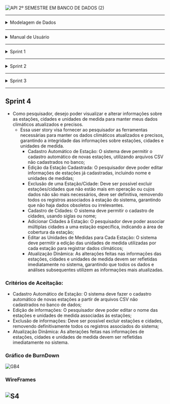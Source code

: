 ![API 2º SEMESTRE EM BANCO DE DADOS (2)](https://github.com/Porygonn/Porygon/assets/111442399/ad146d27-11e7-493d-bc00-03763d2e5f52)


-------------------------------------------------------------------------------------------------------------------------------------------------------
<details>
<summary>Modelagem de Dados</summary>

### Modelagem de Dados

![MDG](https://github.com/Porygonn/Porygon/assets/142633184/edfa0ca7-4406-4acd-a426-7c2de39b4e4b)

</details>

-------------------------------------------------------------------------------------------------------------------------------------------------------

<details>
<summary>Manual de Usuário</summary>

### Manual de Usuário

Para uma compreensão detalhada das funcionalidades, por favor, consulte o manual do usuário disponível no link abaixo.

[Manual do Usuario](meu_pe_de_laranja_lima.pdf)



</details>

-------------------------------------------------------------------------------------------------------------------------------------------------------

<details>
<summary> Sprint 1</summary>

## Sprint 1
* Como pesquisador, quero poder carregar meus arquivos contendo variáveis climáticas para que possam ser manipulados e submetidos à análise para minha pesquisa.

    - Essa user story visa fornecer ao pesquisador a capacidade de carregar seus próprios arquivos contendo variáveis climáticas para análise, essa funcionalidade permite uma maior flexibilidade e personalização em seus estudos, utilizando dados específicos e relevantes para suas pesquisas.
        - Carregamento de Arquivos: Os pesquisadores devem ter a capacidade de carregar arquivos contendo dados de variáveis climáticas a partir de seus próprios dispositivos de armazenamento.

* Como pesquisador, quero que cada arquivo carregado, referente a uma estação meteorológica específica, tenha seus registros armazenados separadamente por variável climática, para uma melhor organização e análise dos dados.

    - Essa user story visa fornecer ao pesquisador a capacidade de armazenar os registros de cada arquivo carregado separadamente por variável climática e estação meteorológica, essa funcionalidade oferece uma organização mais eficiente dos dados e facilita análises detalhadas e precisas em suas pesquisas climáticas.
        - Armazenamento Separado por Variável: Cada arquivo carregado deve ser analisado e os registros separados por variável climática. Por exemplo, os registros de temperatura devem ser armazenados separadamente dos registros de umidade, pressão atmosférica, velocidade do vento, entre outros;
        - Identificação dos Registros: Cada registro de dados deve conter informações de identificação, como a data e hora da medição, para garantir a rastreabilidade e possibilitar análises temporais precisas.

* Como pesquisador, desejo que registros suspeitos nos arquivos sejam identificados durante o processo de carregamento e que sejam armazenados separadamente dos registros regulares.

    - Essa user story visa fornecer ao pesquisador a capacidade de identificar e armazenar separadamente registros suspeitos durante o processo de carregamento de arquivos, essa funcionalidade ajuda a garantir a qualidade e a integridade dos dados utilizados em suas análises climáticas, promovendo resultados mais confiáveis e precisos em suas pesquisas.
        - Detecção de Registros Suspeitos: Durante o processo de carregamento de arquivos, o sistema deve ser capaz de identificar registros que parecem ser suspeitos ou inconsistentes com os padrões esperados;
        - Marcação e Separação dos Registros Suspeitos: Os registros identificados como suspeitos devem ser marcados e separados dos registros regulares, para que possam ser tratados de forma adequada durante a análise posterior. Isso pode ser feito atribuindo um marcador especial aos registros suspeitos ou armazenando-os em um local específico no sistema;
        - Registro da Razão da Suspeita: É importante que o sistema registre a razão pela qual um registro foi considerado suspeito.

###  Critérios de Aceitação:

- Carregaramento de arquivos csv contendo dados de variáveis, utilizando uma interface intuitiva e amigável;
- Os registros de dados devem ser separados por variável climática;
- Cada registro de dados deve conter informações de identificação, incluindo data e hora da medição;
- O sistema deve ser capaz de identificar e marcar registros suspeitos;
- Os registros identificados como suspeitos devem ser separados dos registros regulares.

### Gráfico de BurnDown

![GB1](https://github.com/Porygonn/Porygon/assets/142633184/dda168d4-afc8-440f-a6a7-32eff9e83118)

### WireFrames

![S1](https://github.com/Porygonn/Porygon/assets/142633184/6e6b6ce2-d081-4185-836e-756437bf27b8)
![S1](https://github.com/Porygonn/Porygon/assets/142633184/4fef5dc1-550d-4978-9244-7882a0ee7a0b)
![S1](https://github.com/Porygonn/Porygon/assets/142633184/ce9d2538-a724-4bc4-8cd4-f0afa5828f47)

</details>

-------------------------------------------------------------------------------------------------------------------------------------------------------

<details>
<summary>Sprint 2</summary>

## Sprint 2
* Como pesquisador, desejo um relatório de situação que exiba as médias dos últimos valores das variáveis climáticas relevantes para cada cidade, possibilitando uma compreensão abrangente das condições climáticas.

    - Essa user story visa fornecer ao pesquisador acesso a um relatório de médias climáticas por cidade, essa funcionalidade permite uma compreensão mais profunda das condições climáticas em diferentes regiões ao longo do tempo, facilitando análises e estudos mais aprofundados sobre o clima.
        - Cálculo das Médias: O relatório deve calcular as médias dos últimos valores das variáveis climáticas relevantes para cada cidade. Essas médias fornecerão uma visão geral das condições climáticas típicas em cada localidade.

* Como pesquisador, desejo poder escolher um período específico para a geração do relatório situacional das variáveis climáticas por cidade, possibilitando uma análise detalhada das condições climáticas ao longo de um período determinado.

    - Essa user story visa fornecer ao pesquisador a capacidade de escolher um período específico para a geração do relatório de médias climáticas por cidade, essa funcionalidade permite uma análise mais detalhada e personalizada das condições climáticas.
        - Seleção de Período Específico: O pesquisador deve ter a capacidade de selecionar um período específico de tempo para o qual deseja gerar o relatório de médias climáticas;
        - Flexibilidade de Intervalos: A funcionalidade deve oferecer flexibilidade na escolha do intervalo de tempo, permitindo ao pesquisador selecionar períodos de tempo curtos (ex, uma semana) ou mais longos (ex, um mês ou um ano), conforme necessário para a pesquisa em questão;
        - Cálculo das Médias Personalizado: O relatório deve calcular as médias das variáveis climáticas relevantes dentro do período especificado pelo pesquisador para cada cidade incluída no relatório.

### Critérios de Aceitação:
- Execução de DDL com Êxito: O sistema deve ser capaz de integrar o banco de dados com o código da aplicação, garantindo a criação ou atualização correta das estruturas necessárias, sem erros.
- Cálculo das Médias: O relatório deve calcular as médias dos últimos valores das variáveis climáticas relevantes para cada cidade;
- Seleção de Período Específico: O pesquisador deve poder escolher um período de tempo para a geração do relatório;
- Seleção de Data: O sistema deve permitir que o pesquisador especifique a data para análise dos dados climáticos.

### Gráfico de BurnDown

![GB2](https://github.com/Porygonn/Porygon/assets/142633184/2f5b11d0-b215-4a4d-9edb-14e12927cda9)

### WireFrames

![S2](https://github.com/Porygonn/Porygon/assets/142633184/dc4383a6-2d6c-4b08-b17d-4d84a23e3349)
![S2](https://github.com/Porygonn/Porygon/assets/142633184/953b5dcd-1314-4cba-a67d-b8bfaf7f4adb)

</details>

-------------------------------------------------------------------------------------------------------------------------------------------------------

<details>
<summary>Sprint 3</summary>

## Sprint 3

* Como pesquisador, desejo poder alterar, restaurar e excluir dados irregulares quando necessário, garantindo a precisão, integridade e confiabilidade dos dados para minha pesquisa e assegurando a rastreabilidade dos registros no sistema.

    - Essa user story visa fornecer ao pesquisador as ferramentas necessárias para manter a precisão, integridade e confiabilidade dos dados utilizados em suas pesquisas, ao mesmo tempo em que garante a conformidade com os requisitos.
        - Alterar Dados Irregulares: O pesquisador devem ter a capacidade de modificar dados que foram identificados como irregulares;
        - Restaurar Dados: Pode ser necessário restaurar dados alterados ou dados que se mostrarem 'coesos' para a planilha de dados "normais";
        - Excluir Dados Irregulares: Quando os dados forem considerados irreparáveis ou não confiáveis, o pesquisador deve ter a capacidade de excluí-los do sistema. Isso garante que apenas dados precisos e confiáveis sejam utilizados na pesquisa.

* Como pesquisador, desejo um relatório que me permita calcular os elementos necessários para plotar um gráfico boxplot com base nos dados de uma estação em uma data específica. Isso me proporcionará uma visualização clara da distribuição e variabilidade dos dados climáticos, facilitando análises detalhadas em minha pesquisa.

    - Essa user story visa fornecer ao pesquisador uma ferramenta poderosa para explorar e compreender a distribuição dos dados climáticos de uma estação específica em uma data determinada.
        - Seleção Data: O pesquisador deve poder especificar a data para a qual deseja analisar os dados e gerar o gráfico boxplot.
        - Cálculo dos Elementos do Boxplot: Com base nos dados coletados, o sistema deve calcular os elementos necessários para construir o gráfico boxplot, como mínimo, primeiro quartil, mediana, terceiro quartil e máximo, proporcionando uma representação visual da distribuição dos dados.
        - Após o cálculo dos elementos do boxplot, o sistema deve gerar um relatório detalhado que apresente os resultados de forma clara e organizada, facilitando a interpretação e análise pelo pesquisador.


#### Como fazer o gráfico:

![BoxPlot](https://github.com/Porygonn/Porygon/assets/142633184/a959f99b-10d9-4a5d-86e3-0eefc106bdf2)

### Critérios de Aceitação:

- Alteração de Dados Irregulares: Deve ser possível para o pesquisador modificar registros identificados como irregulares.
- Restauração e Exclusão de Dados: O sistema deve permitir a restauração de dados coesos e a exclusão de dados irreparáveis ou não confiáveis, mantendo a rastreabilidade dos registros.
- Seleção de Data: O pesquisador deve ser capaz de especificar a data desejada para análise dos dados climáticos.
- Cálculo dos Elementos do Boxplot: O sistema deve calcular com precisão os elementos necessários (mínimo, primeiro quartil, mediana, terceiro quartil e máximo) para a construção do gráfico boxplot, fornecendo uma representação visual da distribuição dos dados.

### Gráfico de BurnDown
![GB3](https://github.com/Porygonn/Porygon/assets/142633184/86adbe65-f29c-444e-98ef-84f4482120e8)

### WireFrames

![S3](https://github.com/Porygonn/Porygon/assets/142633184/0be02075-68c9-4173-83c0-2fd5a7edda77)
![S3](https://github.com/Porygonn/Porygon/assets/142633184/ff2aed48-a3ae-413f-b1aa-14e18d3bf5e1)

</details>

-------------------------------------------------------------------------------------------------------------------------------------------------------

## Sprint 4

* Como pesquisador, desejo poder visualizar e alterar informações sobre as estações, cidades e unidades de medida para manter meus dados climáticos atualizados e precisos.
    - Essa user story visa fornecer ao pesquisador as ferramentas necessárias para manter os dados climáticos atualizados e precisos, garantindo a integridade das informações sobre estações, cidades e unidades de medida.
        - Cadastro Automático de Estação: O sistema deve permitir o cadastro automático de novas estações, utilizando arquivos CSV não cadastrados no banco;
        - Edição da Estação Cadastrada: O pesquisador deve poder editar informações de estações já cadastradas, incluindo nome e unidades de medidas;
        - Exclusão de uma Estação/Cidade: Deve ser possível excluir estações/cidades que não estão mais em operação ou cujos dados não são mais necessários, deve ser definitiva, removendo todos os registros associados à estação do sistema, garantindo que não haja dados obsoletos ou irrelevantes.
        - Cadastro de Cidades: O sistema deve permitir o cadastro de cidades, usando siglas ou nome;
        - Adicionar Cidades à Estação: O pesquisador deve poder associar múltiplas cidades a uma estação específica, indicando a área de cobertura da estação;
        - Editar as Unidades de Medidas para Cada Estação: O sistema deve permitir a edição das unidades de medida utilizadas por cada estação para registrar dados climáticos;
        - Atualização Dinâmica: As alterações feitas nas informações das estações, cidades e unidades de medida devem ser refletidas imediatamente no sistema, garantindo que todos os dados e análises subsequentes utilizem as informações mais atualizadas.

### Critérios de Aceitação:

- Cadastro Automático de Estação: O sistema deve fazer o cadastro automático de novas estações a partir de arquivos CSV não cadastrados no banco de dados;
- Edição de informações: O pesquisador deve poder editar o nome das estações e unidades de medida associadas às estações;
- Exclusão de informações: Deve ser possível excluir estações e cidades, removendo definitivamente todos os registros associados do sistema;
- Atualização Dinâmica: As alterações feitas nas informações de estações, cidades e unidades de medida devem ser refletidas imediatamente no sistema.

### Gráfico de BurnDown
![GB4](https://github.com/Porygonn/Porygon/assets/142633184/309ec32e-f4e2-46bc-b3bd-73f623a2b1a3)

### WireFrames

![S4](https://github.com/Porygonn/Porygon/assets/142633184/c8d7d775-85be-42f0-ae2a-d340db31d11e)
-------------------------------------------------------------------------------------------------------------------------------------------------------





